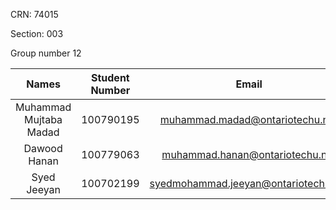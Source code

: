 CRN: 74015

Section: 003

Group number 12

| Names | Student Number | Email |
| :---:         |     :---:      |          :---: |
| Muhammad Mujtaba Madad   | 100790195     | muhammad.madad@ontariotechu.net    |
| Dawood Hanan     | 100779063       | muhammad.hanan@ontariotechu.net      |
| Syed Jeeyan | 100702199 | syedmohammad.jeeyan@ontariotechu.net |
